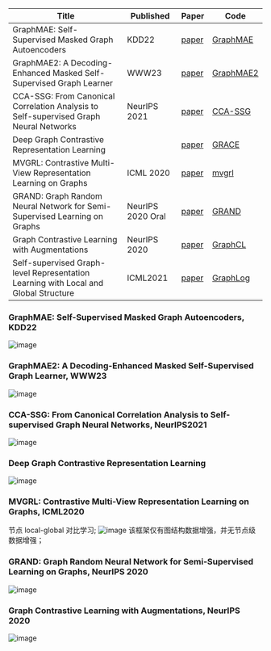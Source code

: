 
|Title| Published|Paper|Code|
|------|---------|------|------|
|GraphMAE: Self-Supervised Masked Graph Autoencoders|KDD22|[paper](https://arxiv.org/abs/2205.10803)|[GraphMAE](https://github.com/THUDM/GraphMAE)|
|GraphMAE2: A Decoding-Enhanced Masked Self-Supervised Graph Learner|WWW23|[paper](https://arxiv.org/abs/2304.04779)|[GraphMAE2](https://github.com/THUDM/GraphMAE2)|
|CCA-SSG: From Canonical Correlation Analysis to Self-supervised Graph Neural Networks|NeurIPS 2021| [paper](https://arxiv.org/pdf/2106.12484.pdf)|[CCA-SSG](https://github.com/hengruizhang98/CCA-SSG)|
|Deep Graph Contrastive Representation Learning | | [paper](https://arxiv.org/abs/2006.04131v2)|[GRACE](https://github.com/CRIPAC-DIG/GRACE)|
|MVGRL: Contrastive Multi-View Representation Learning on Graphs|ICML 2020|[paper](https://arxiv.org/abs/2006.05582)|[mvgrl](https://github.com/hengruizhang98/mvgrl)|
|GRAND: Graph Random Neural Network for Semi-Supervised Learning on Graphs|NeurIPS 2020 Oral|[paper](https://arxiv.org/abs/2005.11079)|[GRAND](https://github.com/hengruizhang98/GRAND)|
|Graph Contrastive Learning with Augmentations|NeurIPS 2020|[paper](https://arxiv.org/pdf/2010.13902.pdf)|[GraphCL](https://github.com/Shen-Lab/GraphCL)|
|Self-supervised Graph-level Representation Learning with Local and Global Structure|ICML2021|[paper](https://arxiv.org/pdf/2106.04113.pdf)|[GraphLog](https://github.com/DeepGraphLearning/GraphLoG)|


### GraphMAE: Self-Supervised Masked Graph Autoencoders, KDD22
![image](https://github.com/bushizhe/GNNPapers/assets/34935033/67160a10-5bd4-43f6-b611-7bd66b2177da)

### GraphMAE2: A Decoding-Enhanced Masked Self-Supervised Graph Learner, WWW23
![image](https://github.com/bushizhe/GNNPapers/assets/34935033/e79a39e0-cf16-485b-92f2-c20d9b2f10f2)



### CCA-SSG: From Canonical Correlation Analysis to Self-supervised Graph Neural Networks, NeurIPS2021
![image](https://github.com/bushizhe/GNNPapers/assets/34935033/b4cda0db-0858-4aab-9a18-0ba46f86fec6)

### Deep Graph Contrastive Representation Learning 
![image](https://github.com/bushizhe/GNNPapers/assets/34935033/05e4adf5-14a7-4023-b8bb-6eb3fe96219f)


### MVGRL: Contrastive Multi-View Representation Learning on Graphs, ICML2020
节点 local-global 对比学习;
![image](https://github.com/bushizhe/GNNPapers/assets/34935033/a900cdd8-0980-49df-b9b2-8ce2c01d809f)
该框架仅有图结构数据增强，并无节点级数据增强；


### GRAND: Graph Random Neural Network for Semi-Supervised Learning on Graphs, NeurIPS 2020
 ![image](https://github.com/bushizhe/GNNPapers/assets/34935033/ba397a30-5cda-41a1-9f7b-444559bf753f)

### Graph Contrastive Learning with Augmentations, NeurIPS 2020
![image](https://github.com/bushizhe/GNNPapers/assets/34935033/f0b07589-ce80-4703-8b4c-6fd6fddc2935)
